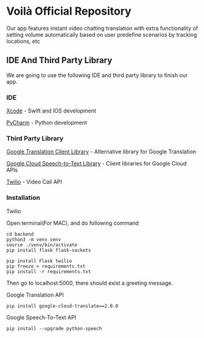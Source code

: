# Voilà Official Repository

Our app features instant video chatting translation with extra functionality of setting volume automatically based on user predefine scenarios by tracking locations, etc


## IDE And Third Party Library

We are going to use the following IDE and third party library to finish our app.

### IDE

[Xcode](https://developer.apple.com/xcode/) - Swift and IOS development

[PyCharm](https://www.jetbrains.com/pycharm/) - Python development

### Third Party Library

[Google Translation Client Library](https://cloud.google.com/translate/docs/reference/libraries/v3/overview-v3) - Alternative library for Google Translation

[Google Cloud Speech-to-Text Library](https://cloud.google.com/speech-to-text/docs/reference/libraries) - Client libraries for Google Cloud APIs

[Twilio](https://www.twilio.com/docs/libraries) - Video Call API

### Installation 

Twilio

Open terminal(For MAC), and do following command
```
cd backend
python3 -m venv venv
source ./venv/bin/activate
pip install flask flask-sockets

pip install Flask twilio
pip freeze > requirements.txt
pip install -r requirements.txt

```
Then go to localhost:5000, there should exist a greeting message.


Google Translation API

```
pip install google-cloud-translate==2.0.0
```


Google Speech-To-Text API

```
pip install --upgrade python-speech
```


